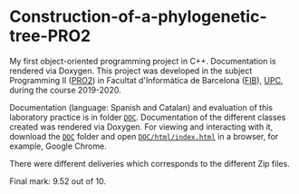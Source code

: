 # Construction-of-a-phylogenetic-tree-PRO2
My first object-oriented programming project in C++. Documentation is rendered via Doxygen.
This project was developed in the subject Programming II ([PRO2](https://www.fib.upc.edu/en/studies/bachelors-degrees/bachelor-degree-informatics-engineering/curriculum/syllabus/PRO2)) in Facultat d'Informàtica de Barcelona ([FIB](https://www.fib.upc.edu/)), [UPC](https://www.upc.edu/ca), during the course 2019-2020. 

Documentation (language: Spanish and Catalan) and evaluation of this laboratory practice is in folder [`DOC`](./DOC). Documentation of the different classes created was rendered via Doxygen. For viewing and interacting with it, download the [`DOC`](./DOC) folder and open [`DOC/html/index.html`](./DOC/html/index.html) in a browser, for example, Google Chrome.

There were different deliveries which corresponds to the different Zip files.

Final mark: 9.52 out of 10.
